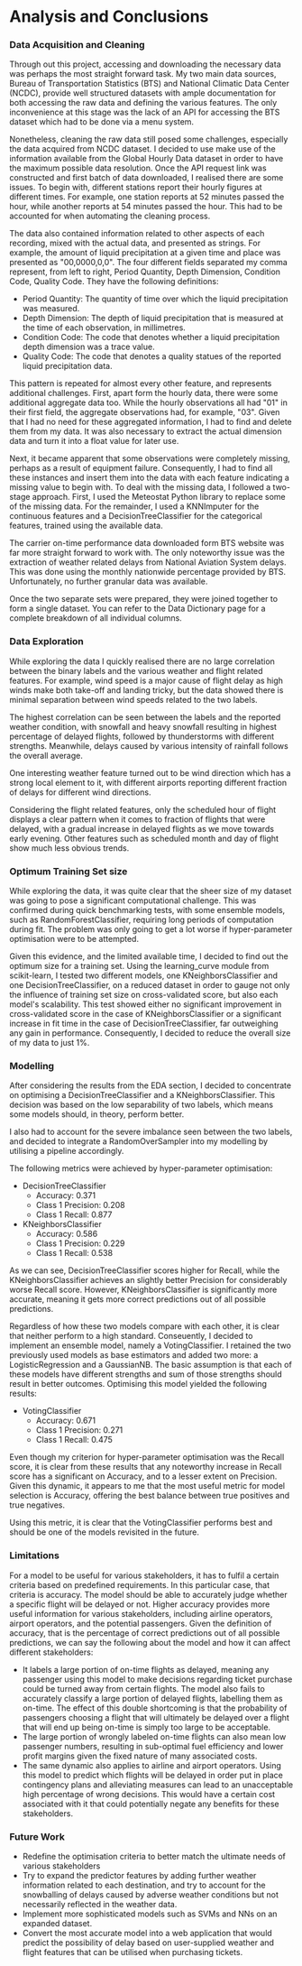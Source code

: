# Analysis and Conclusions

### Data Acquisition and Cleaning
Through out this project, accessing and downloading the necessary data was perhaps the most straight forward task. My two main data sources, Bureau of Transportation Statistics (BTS) and National Climatic Data Center (NCDC), provide well structured datasets with ample documentation for both accessing the raw data and defining the various features. The only inconvenience at this stage was the lack of an API for accessing the BTS dataset which had to be done via a menu system.

Nonetheless, cleaning the raw data still posed some challenges, especially the data acquired from NCDC dataset. I decided to use make use of the information available from the Global Hourly Data dataset in order to have the maximum possible data resolution. Once the API request link was constructed and first batch of data downloaded, I realised there are some issues. To begin with, different stations report their hourly figures at different times. For example, one station reports at 52 minutes passed the hour, while another reports at 54 minutes passed the hour. This had to be accounted for when automating the cleaning process.

The data also contained information related to other aspects of each recording, mixed with the actual data, and presented as strings. For example, the amount of liquid precipitation at a given time and place was presented as "00,0000,0,0". The four different fields separated my comma represent, from left to right, Period Quantity, Depth Dimension, Condition Code, Quality Code. They have the following definitions:
<ul>
    <li>Period Quantity: The quantity of time over which the liquid precipitation was measured.</li>
    <li>Depth Dimension: The depth of liquid precipitation that is measured at the time of each observation, in millimetres.</li>
    <li>Condition Code: The code that denotes whether a liquid precipitation depth dimension was a trace value.</li>
    <li>Quality Code: The code that denotes a quality statues of the reported liquid precipitation data.</li>
</ul>

This pattern is repeated for almost every other feature, and represents additional challenges. First, apart form the hourly data, there were some additional aggregate data too. While the hourly observations all had "01" in their first field, the aggregate observations had, for example, "03". Given that I had no need for these aggregated information, I had to find and delete them from my data. It was also necessary to extract the actual dimension data and turn it into a float value for later use.

Next, it became apparent that some observations were completely missing, perhaps as a result of equipment failure. Consequently, I had to find all these instances and insert them into the data with each feature indicating a missing value to begin with. To deal with the missing data, I followed a two-stage approach. First, I used the Meteostat Python library to replace some of the missing data. For the remainder, I used a KNNImputer for the continuous features and a DecisionTreeClassifier for the categorical features, trained using the available data.

The carrier on-time performance data downloaded form BTS website was far more straight forward to work with. The only noteworthy issue was the extraction of weather related delays from National Aviation System delays. This was done using the monthly nationwide percentage provided by BTS. Unfortunately, no further granular data was available.

Once the two separate sets were prepared, they were joined together to form a single dataset. You can refer to the Data Dictionary page for a complete breakdown of all individual columns.

### Data Exploration
While exploring the data I quickly realised there are no large correlation between the binary labels and the various weather and flight related features. For example, wind speed is a major cause of flight delay as high winds make both take-off and landing tricky, but the data showed there is minimal separation between wind speeds related to the two labels.

The highest correlation can be seen between the labels and the reported weather condition, with snowfall and heavy snowfall resulting in highest percentage of delayed flights, followed by thunderstorms with different strengths. Meanwhile, delays caused by various intensity of rainfall follows the overall average.

One interesting weather feature turned out to be wind direction which has a strong local element to it, with different airports reporting different fraction of delays for different wind directions.

Considering the flight related features, only the scheduled hour of flight displays a clear pattern when it comes to fraction of flights that were delayed, with a gradual increase in delayed flights as we move towards early evening. Other features such as scheduled month and day of flight show much less obvious trends.

### Optimum Training Set size
While exploring the data, it was quite clear that the sheer size of my dataset was going to pose a significant computational challenge. This was confirmed during quick benchmarking tests, with some ensemble models, such as RandomForestClassifier, requiring long periods of computation during fit. The problem was only going to get a lot worse if hyper-parameter optimisation were to be attempted.

Given this evidence, and the limited available time, I decided to find out the optimum size for a training set. Using the learning_curve module from scikit-learn, I tested two different models, one KNeighborsClassifier and one DecisionTreeClassifier, on a reduced dataset in order to gauge not only the influence of training set size on cross-validated score, but also each model's scalability. This test showed either no significant improvement in cross-validated score in the case of KNeighborsClassifier or a significant increase in fit time in the case of DecisionTreeClassifier, far outweighing any gain in performance. Consequently, I decided to reduce the overall size of my data to just 1%.

### Modelling
After considering the results from the EDA section, I decided to concentrate on optimising a DecisionTreeClassifier and a KNeighborsClassifier. This decision was based on the low separability of two labels, which means some models should, in theory, perform better.

I also had to account for the severe imbalance seen between the two labels, and decided to integrate a RandomOverSampler into my modelling by utilising a pipeline accordingly.

The following metrics were achieved by hyper-parameter optimisation:
<ul>
  <li>DecisionTreeClassifier
    <ul>
      <li>Accuracy: 0.371</li>
      <li>Class 1 Precision: 0.208</li>
      <li>Class 1 Recall: 0.877</li>
    </ul>
  </li>
  <li>KNeighborsClassifier
    <ul>
      <li>Accuracy: 0.586</li>
      <li>Class 1 Precision: 0.229</li>
      <li>Class 1 Recall: 0.538</li>
    </ul>
  </li>
</ul>

As we can see, DecisionTreeClassifier scores higher for Recall, while the KNeighborsClassifier achieves an slightly better Precision for considerably worse Recall score. However, KNeighborsClassifier is significantly more accurate, meaning it gets more correct predictions out of all possible predictions.

Regardless of how these two models compare with each other, it is clear that neither perform to a high standard. Conseuently, I decided to implement an ensemble model, namely a VotingClassifier. I retained the two previously used models as base estimators and added two more: a LogisticRegression and a GaussianNB. The basic assumption is that each of these models have different strengths and sum of those strengths should result in better outcomes. Optimising this model yielded the following results:
<ul>
  <li>VotingClassifier
    <ul>
      <li>Accuracy: 0.671</li>
      <li>Class 1 Precision: 0.271</li>
      <li>Class 1 Recall: 0.475</li>
    </ul>
  </li>
</ul>

Even though my criterion for hyper-parameter optimisation was the Recall score, it is clear from these results that any noteworthy increase in Recall score has a significant on Accuracy, and to a lesser extent on Precision. Given this dynamic, it appears to me that the most useful metric for model selection is Accuracy, offering the best balance between true positives and true negatives.

Using this metric, it is clear that the VotingClassifier performs best and should be one of the models revisited in the future.

### Limitations
For a model to be useful for various stakeholders, it has to fulfil a certain criteria based on predefined requirements. In this particular case, that criteria is accuracy. The model should be able to accurately judge whether a specific flight will be delayed or not. Higher accuracy provides more useful information for various stakeholders, including airline operators, airport operators, and the potential passengers. Given the definition of accuracy, that is the percentage of correct predictions out of all possible predictions, we can say the following about the model and how it can affect different stakeholders:
<ul>
  <li>It labels a large portion of on-time flights as delayed, meaning any passenger using this model to make decisions regarding ticket purchase could be turned away from certain flights. The model also fails to accurately classify a large portion of delayed flights, labelling them as on-time. The effect of this double shortcoming is that the probability  of passengers choosing a flight that will ultimately be delayed over a flight that will end up being on-time is simply too large to be acceptable.</li>
  <li>The large portion of wrongly labeled on-time flights can also mean low passenger numbers, resulting in sub-optimal fuel efficiency and lower profit margins given the fixed nature of many associated costs.</li>
  <li>The same dynamic also applies to airline and airport operators. Using this model to predict which flights will be delayed in order put in place contingency plans and alleviating measures can lead to an unacceptable high percentage of wrong decisions. This would have a certain cost associated with it that could potentially negate any benefits for these stakeholders.  
</ul>

### Future Work
<ul>
  <li>Redefine the optimisation criteria to better match the ultimate needs of various stakeholders</li>
  <li>Try to expand the predictor features by adding further weather information related to each destination, and try to account for the snowballing of delays caused by adverse weather conditions but not necessarily reflected in the weather data.</li>
  <li>Implement more sophisticated models such as SVMs and NNs on an expanded dataset.</li>
  <li>Convert the most accurate model into a web application that would predict the possibility of delay based on user-supplied weather and flight features that can be utilised when purchasing tickets.</li>

